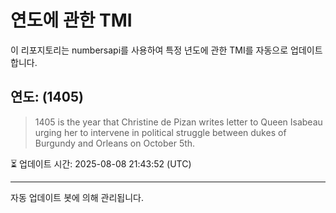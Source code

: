
# 연도에 관한 TMI

이 리포지토리는 numbersapi를 사용하여 특정 년도에 관한 TMI를 자동으로 업데이트합니다.

## 연도: (1405)
> 1405 is the year that Christine de Pizan writes letter to Queen Isabeau urging her to intervene in political struggle between dukes of Burgundy and Orleans on October 5th.

⏳ 업데이트 시간: 2025-08-08 21:43:52 (UTC)

---
자동 업데이트 봇에 의해 관리됩니다.
